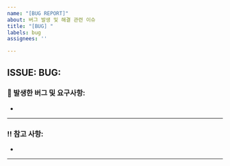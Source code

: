 ```yaml
---
name: "[BUG REPORT]"
about: 버그 발생 및 해결 관련 이슈
title: "[BUG] "
labels: bug
assignees: ''

---
```


## ISSUE: BUG:

### 📢 발생한 버그 및 요구사항:
- 

---

### ‼️ 참고 사항:
- 

---

